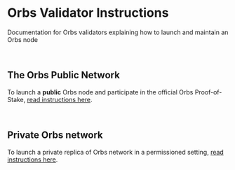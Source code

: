 # Orbs Validator Instructions

Documentation for Orbs validators explaining how to launch and maintain an Orbs node

&nbsp;

## The Orbs Public Network

To launch a **public** Orbs node and participate in the official Orbs Proof-of-Stake, [read instructions here](public/orbs-public-blockchain.md).

&nbsp;

## Private Orbs network

To launch a private replica of Orbs network in a permissioned setting, [read instructions here](private/orbs-private-blockchain.md).
